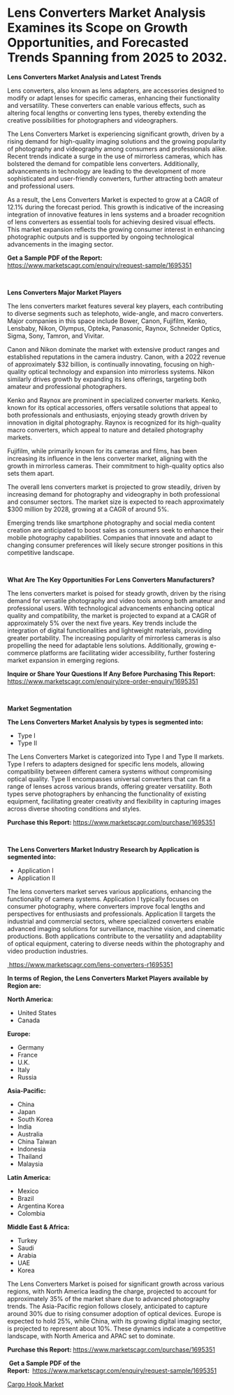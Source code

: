 <p><h1>Lens Converters Market Analysis Examines its Scope on Growth Opportunities, and Forecasted Trends Spanning from 2025 to 2032.</h1></p><p><strong>Lens Converters Market Analysis and Latest Trends</strong></p>
<p><p>Lens converters, also known as lens adapters, are accessories designed to modify or adapt lenses for specific cameras, enhancing their functionality and versatility. These converters can enable various effects, such as altering focal lengths or converting lens types, thereby extending the creative possibilities for photographers and videographers.</p><p>The Lens Converters Market is experiencing significant growth, driven by a rising demand for high-quality imaging solutions and the growing popularity of photography and videography among consumers and professionals alike. Recent trends indicate a surge in the use of mirrorless cameras, which has bolstered the demand for compatible lens converters. Additionally, advancements in technology are leading to the development of more sophisticated and user-friendly converters, further attracting both amateur and professional users.</p><p>As a result, the Lens Converters Market is expected to grow at a CAGR of 12.1% during the forecast period. This growth is indicative of the increasing integration of innovative features in lens systems and a broader recognition of lens converters as essential tools for achieving desired visual effects. This market expansion reflects the growing consumer interest in enhancing photographic outputs and is supported by ongoing technological advancements in the imaging sector.</p></p>
<p><strong>Get a Sample PDF of the Report:&nbsp;</strong> <a href="https://www.marketscagr.com/enquiry/request-sample/1695351?utm_campaign=2529&utm_medium=2&utm_source=Github&utm_content=ia&utm_term=25032025&utm_id=lens-converters">https://www.marketscagr.com/enquiry/request-sample/1695351</a></p>
<p>&nbsp;</p>
<p><strong>Lens Converters Major Market Players</strong></p>
<p><p>The lens converters market features several key players, each contributing to diverse segments such as telephoto, wide-angle, and macro converters. Major companies in this space include Bower, Canon, Fujifilm, Kenko, Lensbaby, Nikon, Olympus, Opteka, Panasonic, Raynox, Schneider Optics, Sigma, Sony, Tamron, and Vivitar.</p><p>Canon and Nikon dominate the market with extensive product ranges and established reputations in the camera industry. Canon, with a 2022 revenue of approximately $32 billion, is continually innovating, focusing on high-quality optical technology and expansion into mirrorless systems. Nikon similarly drives growth by expanding its lens offerings, targeting both amateur and professional photographers.</p><p>Kenko and Raynox are prominent in specialized converter markets. Kenko, known for its optical accessories, offers versatile solutions that appeal to both professionals and enthusiasts, enjoying steady growth driven by innovation in digital photography. Raynox is recognized for its high-quality macro converters, which appeal to nature and detailed photography markets.</p><p>Fujifilm, while primarily known for its cameras and films, has been increasing its influence in the lens converter market, aligning with the growth in mirrorless cameras. Their commitment to high-quality optics also sets them apart.</p><p>The overall lens converters market is projected to grow steadily, driven by increasing demand for photography and videography in both professional and consumer sectors. The market size is expected to reach approximately $300 million by 2028, growing at a CAGR of around 5%. </p><p>Emerging trends like smartphone photography and social media content creation are anticipated to boost sales as consumers seek to enhance their mobile photography capabilities. Companies that innovate and adapt to changing consumer preferences will likely secure stronger positions in this competitive landscape.</p></p>
<p>&nbsp;</p>
<p><strong>What Are The Key Opportunities For Lens Converters Manufacturers?</strong></p>
<p><p>The lens converters market is poised for steady growth, driven by the rising demand for versatile photography and video tools among both amateur and professional users. With technological advancements enhancing optical quality and compatibility, the market is projected to expand at a CAGR of approximately 5% over the next five years. Key trends include the integration of digital functionalities and lightweight materials, providing greater portability. The increasing popularity of mirrorless cameras is also propelling the need for adaptable lens solutions. Additionally, growing e-commerce platforms are facilitating wider accessibility, further fostering market expansion in emerging regions.</p></p>
<p><strong>Inquire or Share Your Questions If Any Before Purchasing This Report:</strong> <a href="https://www.marketscagr.com/enquiry/pre-order-enquiry/1695351?utm_campaign=2529&utm_medium=2&utm_source=Github&utm_content=ia&utm_term=25032025&utm_id=lens-converters">https://www.marketscagr.com/enquiry/pre-order-enquiry/1695351</a></p>
<p>&nbsp;</p>
<p><strong>Market Segmentation</strong></p>
<p><strong>The Lens Converters Market Analysis by types is segmented into:</strong></p>
<p><ul><li>Type I</li><li>Type II</li></ul></p>
<p><p>The Lens Converters Market is categorized into Type I and Type II markets. Type I refers to adapters designed for specific lens models, allowing compatibility between different camera systems without compromising optical quality. Type II encompasses universal converters that can fit a range of lenses across various brands, offering greater versatility. Both types serve photographers by enhancing the functionality of existing equipment, facilitating greater creativity and flexibility in capturing images across diverse shooting conditions and styles.</p></p>
<p><strong>Purchase this Report:&nbsp;</strong><a href="https://www.marketscagr.com/purchase/1695351?utm_campaign=2529&utm_medium=2&utm_source=Github&utm_content=ia&utm_term=25032025&utm_id=lens-converters">https://www.marketscagr.com/purchase/1695351</a></p>
<p>&nbsp;</p>
<p><strong>The Lens Converters Market Industry Research by Application is segmented into:</strong></p>
<p><ul><li>Application I</li><li>Application II</li></ul></p>
<p><p>The lens converters market serves various applications, enhancing the functionality of camera systems. Application I typically focuses on consumer photography, where converters improve focal lengths and perspectives for enthusiasts and professionals. Application II targets the industrial and commercial sectors, where specialized converters enable advanced imaging solutions for surveillance, machine vision, and cinematic productions. Both applications contribute to the versatility and adaptability of optical equipment, catering to diverse needs within the photography and video production industries.</p></p>
<p><a href="https://www.marketscagr.com/lens-converters-r1695351?utm_campaign=2529&utm_medium=2&utm_source=Github&utm_content=ia&utm_term=25032025&utm_id=lens-converters">&nbsp;https://www.marketscagr.com/lens-converters-r1695351</a></p>
<p><strong>In terms of Region, the Lens Converters Market Players available by Region are:</strong></p>
<p>
    <p> <strong> North America: </strong>
        <ul>
            <li>United States</li>
            <li>Canada</li>
        </ul>
        </p> 
    <p> <strong> Europe: </strong>
        <ul>
            <li>Germany</li>
            <li>France</li>
            <li>U.K.</li>
            <li>Italy</li>
            <li>Russia</li>
        </ul>
        </p> 
    <p> <strong> Asia-Pacific: </strong>
        <ul>
            <li>China</li>
            <li>Japan</li>
            <li>South Korea</li>
            <li>India</li>
            <li>Australia</li>
            <li>China Taiwan</li>
            <li>Indonesia</li>
            <li>Thailand</li>
            <li>Malaysia</li>
        </ul>
        </p> 
    <p> <strong> Latin America: </strong>
        <ul>
            <li>Mexico</li>
            <li>Brazil</li>
            <li>Argentina Korea</li>
            <li>Colombia</li>
        </ul>
        </p> 
    <p> <strong> Middle East & Africa: </strong>
        <ul>
            <li>Turkey</li>
            <li>Saudi</li>
            <li>Arabia</li>
            <li>UAE</li>
            <li>Korea</li>
        </ul>
    </p>
    </p>
<p><p>The Lens Converters Market is poised for significant growth across various regions, with North America leading the charge, projected to account for approximately 35% of the market share due to advanced photography trends. The Asia-Pacific region follows closely, anticipated to capture around 30% due to rising consumer adoption of optical devices. Europe is expected to hold 25%, while China, with its growing digital imaging sector, is projected to represent about 10%. These dynamics indicate a competitive landscape, with North America and APAC set to dominate.</p></p>
<p><strong>Purchase this Report: </strong><a href="https://www.marketscagr.com/purchase/1695351?utm_campaign=2529&utm_medium=2&utm_source=Github&utm_content=ia&utm_term=25032025&utm_id=lens-converters">https://www.marketscagr.com/purchase/1695351</a></p>
<p>&nbsp;<strong>Get a Sample PDF of the Report:&nbsp;&nbsp;</strong><a href="https://www.marketscagr.com/enquiry/request-sample/1695351?utm_campaign=2529&utm_medium=2&utm_source=Github&utm_content=ia&utm_term=25032025&utm_id=lens-converters">https://www.marketscagr.com/enquiry/request-sample/1695351</a></p>
<p><strong></strong></p>
<p><p><a href="https://github.com/hartsockdonnette82/Market-Research-Report-List-1/blob/main/cargo-hook-market.md?utm_campaign=2529&utm_medium=2&utm_source=Github&utm_content=ia&utm_term=25032025&utm_id=lens-converters">Cargo Hook Market</a></p></p>